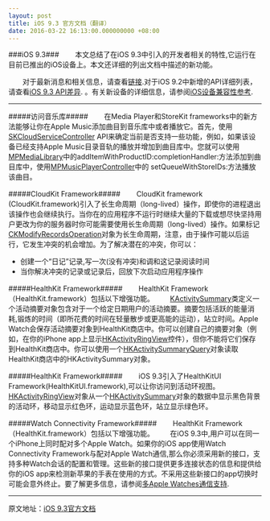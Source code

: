 ```yaml
---
layout: post
title: iOS 9.3 官方文档（翻译）
date: 2016-03-22 16:13:00.000000000 +08:00
---
```

###iOS 9.3###
　　本文总结了在iOS 9.3中引入的开发者相关的特性,它运行在目前已推出的iOS设备上。本文还详细的列出文档中描述的新功能。

　　对于最新消息和相关信息，请查看[链接](https://developer.apple.com/ios/download/).对于iOS 9.2中新增的API详细列表，请查看[iOS 9.3 API差异](https://developer.apple.com/library/ios/releasenotes/General/iOS93APIDiffs/index.html). 。有关新设备的详细信息，请参阅[iOS设备兼容性参考](https://developer.apple.com/library/ios/documentation/DeviceInformation/Reference/iOSDeviceCompatibility/Introduction/Introduction.html#//apple_ref/doc/uid/TP40013599).

------------

#####访问音乐库#####
　　在Media Player和StoreKit frameworks中的新方法能够让你在Apple Music添加曲目到音乐库中或者播放它。首先，使用[SKCloudServiceController](https://developer.apple.com/library/ios/documentation/StoreKit/Reference/SKCloudServiceController_Class/index.html#//apple_ref/occ/cl/SKCloudServiceController) API来确定当前是否支持一些功能，例如，如果该设备已经支持Apple Music目录音轨的播放并增加到曲目库中。您就可以使用[MPMediaLibrary](https://developer.apple.com/library/ios/documentation/MediaPlayer/Reference/MPMediaLibrary_ClassReference/index.html#//apple_ref/occ/cl/MPMediaLibrary)中的addItemWithProductID:completionHandler:方法添加到曲目库中，使用[MPMusicPlayerController](https://developer.apple.com/library/ios/documentation/MediaPlayer/Reference/MPMusicPlayerController_ClassReference/index.html#//apple_ref/occ/cl/MPMusicPlayerController)中的 setQueueWithStoreIDs:方法播放该曲目。

#####CloudKit Framework#####
　　CloudKit framework (CloudKit.framework)引入了长生命周期（long-lived）操作，即使你的进程退出该操作也会继续执行。当你在的应用程序不运行时继续大量的下载或想尽快坚持用户更改为你的服务器时你可能需要使用长生命周期（long-lived）操作。如果标记[CKModifyRecordsOperation](https://developer.apple.com/library/ios/documentation/CloudKit/Reference/CKModifyRecordsOperation_class/index.html#//apple_ref/occ/cl/CKModifyRecordsOperation)对象为长生命周期，注意，由于操作可能以后运行，它发生冲突的机会增加。为了解决潜在的冲突，你可以：

- 创建一个“日记”记录,写一次(没有冲突)和调和这记录阅读时间
- 当你解决冲突的记录或记录后，回放下次启动应用程序操作

#####HealthKit Framework#####
　　HealthKit Framework（HealthKit.framework）包括以下增强功能。
　　[KActivitySummary](https://developer.apple.com/library/ios/documentation/HealthKit/Reference/HKActivitySummary_Class/index.html#//apple_ref/occ/cl/HKActivitySummary)类定义一个活动摘要对象包含对于一个给定日期用户的活动摘要。摘要包括活跃的能量消耗,锻炼的时间（即所花费的时间在轻量散步或更高能的运动），站立时间。Apple Watch会保存活动摘要对象到HealthKit商店中。你可以创建自己的摘要对象（例如，在你的iPhone app上显示[HKActivityRingView](https://developer.apple.com/library/ios/documentation/HealthKitUI/Reference/HKActivityRingView_Class/index.html#//apple_ref/occ/cl/HKActivityRingView)控件），但你不能将它们保存到HealthKit商店中。你可以使用一个[HKActivitySummaryQuery](https://developer.apple.com/library/ios/documentation/HealthKit/Reference/HKActivitySummaryQuery_Class/index.html#//apple_ref/occ/cl/HKActivitySummaryQuery)对象读取HealthKit商店中的HKActivitySummary对象。

#####HealthKit Framework#####
　　iOS 9.3引入了HealthKitUI Framework(HealthKitUI.framework),可以让你访问到活动环视图。[HKActivityRingView](https://developer.apple.com/library/ios/documentation/HealthKitUI/Reference/HKActivityRingView_Class/index.html#//apple_ref/occ/cl/HKActivityRingView)对象从一个[HKActivitySummary](https://developer.apple.com/library/ios/documentation/HealthKit/Reference/HKActivitySummary_Class/index.html#//apple_ref/occ/cl/HKActivitySummary)对象的数据中显示黑色背景的活动环，移动显示红色环，运动显示蓝色环，站立显示绿色环。

#####Watch Connectivity Framework#####
　　HealthKit Framework（HealthKit.framework）包括以下增强功能。
　　在iOS 9.3中,用户可以在同一个iPhone上同时配对多个Apple Watch。如果你的iOS app使用Watch Connectivity Framework与配对Apple Watch通信,那么你必须采用新的接口，支持多种Watch会话的配置和管理。这些新的接口提供更多连接状态的信息和提供给你的iOS app来检测新苹果的手表在使用的方式。不采用这些新接口的app切换时可能会意外终止。要了解更多信息，请参阅[多Apple Watches通信支持](https://developer.apple.com/library/ios/documentation/WatchConnectivity/Reference/WCSession_class/index.html#//apple_ref/doc/uid/TP40015237-CH1-SW56).

----------
原文地址：[iOS 9.3官方文档](https://developer.apple.com/library/ios/releasenotes/General/WhatsNewIniOS/Articles/iOS9_3.html#//apple_ref/doc/uid/TP40016661-SW1)
